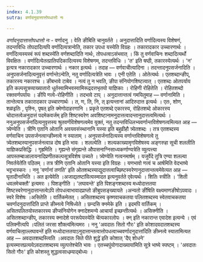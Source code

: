 ```yaml
---
index: 4.1.39
sutra: वर्णादनुदात्तात्तोपधात्तो नः

---
```

_वर्णादनुदात्तात्तोपधात्तो नः_ - वर्णादनु । वेति ङीबिति चानुवर्तते । अनुदात्तादिति वर्णादित्यस्य विशेषणं, तदन्तविधिः तोपदादित्यपि वर्णादित्यत्रान्वेति, तकार उपधा यस्येति विग्रहः । तकारादकार उच्चारणार्थः ।वर्णा॑दित्यस्यस्वं रूपं शब्दस्ये॑ति वर्णशब्दादिति नार्थः, तोपधत्वाऽसंभवात् । किं तु वर्णवाचिनः शब्दादित्यर्थो विवक्षितः । वर्णादित्येतत्प्रातिपदिकादित्यस्य विशेषणम्, तदन्तविधिः । 'त' इति षष्ठी, तकारस्येत्यर्थः । 'न' इत्यत्र नकारादकार उच्चारणार्थः । नकार इत्यर्थः । तदाह — वर्णवाचीत्यादिना । तदन्तादनुपसर्जनादिति । अनुपसर्जनादित्यनुवृत्तं वर्णान्तेऽन्वेति, नतु वर्णादित्यत्रेति भावः । एनी एतेति । ओतेत्यर्थः । एतशब्दान्ङीप्, तकारस्य नकारश्च । ङीबभावे टाबेव । नत्वं तु न भवति, ङीपा संनियोगशिष्टत्वात् । एतशब्दः ओतपर्याय इति कल्पसूत्रव्याख्यातारो धूर्तस्वामिभवस्वामिरूद्रदत्तभृतयो याज्ञिकाः । रोहिणी रोहितेति । रोहितशब्दो रक्तवर्णपर्यायः । ङीपि णत्वे-रोहिणीति । तदभावे टाप् । अनुदात्तान्तत्वं गमयितुमाह — वर्णानामिति । तान्तेत्यत्र तकारादकार उच्चारणार्थः । त, ण, ति, नि, त् इत्यन्तानां आदिरुदात्त इत्यर्थः । एतः, शोण, श#इतिः , पृश्निः, पृषत् इति क्मेणोदाहरणानि । प्रकृते एतशब्दे एकारस्य, रोहितशब्दे ओकारस्य चोदात्तत्वेअनुदात्तं पदमेकवर्जम् इति शिष्टस्वरेण अवशिष्टानामनुदात्तत्वादन्तानुदात्तत्वमित्यर्थः । ननुअनुपसर्जना॑दित्यनुवृत्तस्य श्रुतवर्णविशेषणत्वमेव युक्तं, नतु तदन्तविधिलभ्यवर्णान्तविशेषणत्वमित्यत आह — त्र्येण्येति । त्रीणि एतानि ओतानि अवयवसंस्थानानि यस्या इति बहुव्रीहौ त्र्येतशब्दः । तत्र एतशब्दस्य वर्णवाचिन उपसर्जनत्वान्ङीब्नत्वे न स्याताम् । अनुपसर्जनादित्यस्य वर्णान्तविशेषणत्वे तु त्र्येतशब्दस्यानुपसर्जनत्वान्न दोष इति भावः । शलल्येति । शल्यकाख्यामृगविशेषस्य अङ्गरुहा सूची शललीति याज्ञिकप्रसिद्धिः । गृह्रमिति । गृह्यन्ते संगृह्यन्ते औपासनाग्निसाध्यकर्णाण्यत्रेति व्युत्पत्त्या आपस्तम्बाआलायनादिप्रणीतकल्पसूत्रविशेष उच्यते । त्र्येण्येति णत्वनमार्षम् । यजुर्वेदे तुत्रि एण्या शलल्या निवर्तयेते॑ति पठितम् । तत्र त्रीणि एतानि ओतानि यस्या इति विग्रहः । यणभावो णत्वं च आर्षमिति वेदभाष्ये भट्टभास्करः । ननु 'वर्णानां तणति' इति ओतशब्दस्याद्युदात्तत्वाच्छिष्टस्वरेणानुदात्तान्तत्वमेवेत्यत आह — घृतादीनाभिति । अत इत्येवेति ।अजाद्यतष्टा॑वित्यस्मादत इत्यनुवर्तते एवेत्यर्थः । शितिः स्त्रीति । 'शिती धवलमेचक्तौ' इत्यमरः । पिशङ्गीति । 'लघावन्ते' इति पिशङ्गशब्दस्य मध्योदात्ततया शिष्टस्वरेणानुदात्तान्तत्वेऽपि तोपधत्वाभावादप्राप्तो ङीबुपसङ्ख्यायते ।अन्यतो ङी॑षिति वक्ष्यमाणङीषोऽपवादः । स्वरे विशेषः ।असितेति । वार्तिकमेतत् । असितशब्दस्य कृष्णवाचकतया पलितशब्दस्य स्वेतवाचकतया चवर्णादनुदात्ता॑दिति प्राप्ते ङीब्नत्वे निषिध्येते । छन्दसि क्नमेके इति । इदमपि वार्तिकम् । असितपलितयोस्तकारस्य ङीप्संनियोगेन क्नादेशमन्ये आचार्या इच्छन्तीत्यर्थः । असिक्नीति । असितशब्दान्ङीप्, तकारस्य क्नादेशे पररूपेयस्येति चे॑त्यकारलोपः । क्न् इति नकारान्त एवादेश इत्यन्ये । एवं पलिक्नीत्यपि ।पलितं जरसा शौक्ल्य॑मित्यमरः । ननु 'अवदातः सितो गौरः' इति कोशादवदातशब्दस्य वर्णवाचित्वा॒ल्लघावन्ते॑ इति मध्योदात्ततयाऽनुदात्तान्तत्वात्तोपधत्वाच्चवर्णादनुदात्ता॑दिति ङीब्नत्वे स्यातामित्यत आह — अवदातशब्दस्त्विति ।अवदातः सिते पीते शुद्धे॑ इति कोशात् 'दैप् शोधने' इत्यस्मात्तप्रत्ययेऽवदातशब्दस्य व्युत्पत्तेश्चेति भावः । एतच्चपुंयोगादाख्याया॑मिति सूत्रे भाष्ये स्पष्टम् । 'अवदातः सितो गौरः' इति कोशस्तु शुद्धत्वसाधम्र्याद्बोध्यः ।